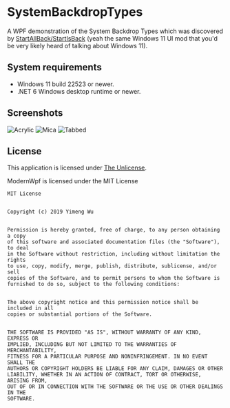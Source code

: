 # SystemBackdropTypes
A WPF demonstration of the System Backdrop Types which was discovered by [StartAllBack/StartIsBack](https://twitter.com/StartIsBack/status/1471262840313065474/) (yeah the same Windows 11 UI mod that you'd be very likely heard of talking about Windows 11).

## System requirements
- Windows 11 build 22523 or newer.
- .NET 6 Windows desktop runtime or newer.

## Screenshots
![Acrylic](https://user-images.githubusercontent.com/29563098/146360322-5ee76a3e-49ac-4ef4-881b-e1a8e5dd959a.png)
![Mica](https://user-images.githubusercontent.com/29563098/146360362-8b7cb5f1-6053-4c13-a7b8-b2b910500f50.png)
![Tabbed](https://user-images.githubusercontent.com/29563098/146360394-4f6773f1-35b1-4136-9ad8-1e1a923afc0b.png)

## License
This application is licensed under [The Unlicense](/LICENSE.md).

ModernWpf is licensed under the MIT License
```
MIT License


Copyright (c) 2019 Yimeng Wu


Permission is hereby granted, free of charge, to any person obtaining a copy
of this software and associated documentation files (the "Software"), to deal
in the Software without restriction, including without limitation the rights
to use, copy, modify, merge, publish, distribute, sublicense, and/or sell
copies of the Software, and to permit persons to whom the Software is
furnished to do so, subject to the following conditions:


The above copyright notice and this permission notice shall be included in all
copies or substantial portions of the Software.


THE SOFTWARE IS PROVIDED "AS IS", WITHOUT WARRANTY OF ANY KIND, EXPRESS OR
IMPLIED, INCLUDING BUT NOT LIMITED TO THE WARRANTIES OF MERCHANTABILITY,
FITNESS FOR A PARTICULAR PURPOSE AND NONINFRINGEMENT. IN NO EVENT SHALL THE
AUTHORS OR COPYRIGHT HOLDERS BE LIABLE FOR ANY CLAIM, DAMAGES OR OTHER
LIABILITY, WHETHER IN AN ACTION OF CONTRACT, TORT OR OTHERWISE, ARISING FROM,
OUT OF OR IN CONNECTION WITH THE SOFTWARE OR THE USE OR OTHER DEALINGS IN THE
SOFTWARE.
```
